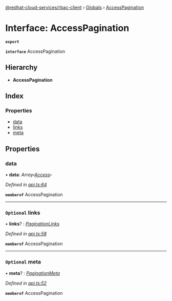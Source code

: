 [@redhat-cloud-services/rbac-client](../README.md) › [Globals](../globals.md) › [AccessPagination](accesspagination.md)

# Interface: AccessPagination

**`export`** 

**`interface`** AccessPagination

## Hierarchy

* **AccessPagination**

## Index

### Properties

* [data](accesspagination.md#data)
* [links](accesspagination.md#optional-links)
* [meta](accesspagination.md#optional-meta)

## Properties

###  data

• **data**: *Array‹[Access](access.md)›*

*Defined in [api.ts:64](https://github.com/RedHatInsights/javascript-clients.gi/blob/master/packages/rbac/api.ts#L64)*

**`memberof`** AccessPagination

___

### `Optional` links

• **links**? : *[PaginationLinks](paginationlinks.md)*

*Defined in [api.ts:58](https://github.com/RedHatInsights/javascript-clients.gi/blob/master/packages/rbac/api.ts#L58)*

**`memberof`** AccessPagination

___

### `Optional` meta

• **meta**? : *[PaginationMeta](paginationmeta.md)*

*Defined in [api.ts:52](https://github.com/RedHatInsights/javascript-clients.gi/blob/master/packages/rbac/api.ts#L52)*

**`memberof`** AccessPagination
